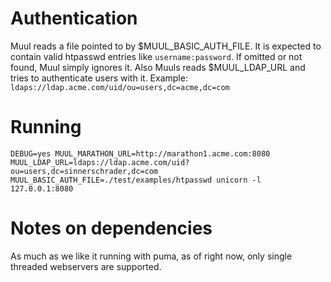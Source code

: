 # Authentication
Muul reads a file pointed to by $MUUL_BASIC_AUTH_FILE. It is expected to contain valid htpasswd entries like `username:password`. If omitted or not found, Muul simply ignores it.
Also Muuls reads $MUUL_LDAP_URL and tries to authenticate users with it. Example: `ldaps://ldap.acme.com/uid/ou=users,dc=acme,dc=com`

# Running
```
DEBUG=yes MUUL_MARATHON_URL=http://marathon1.acme.com:8080 MUUL_LDAP_URL=ldaps://ldap.acme.com/uid?ou=users,dc=sinnerschrader,dc=com MUUL_BASIC_AUTH_FILE=./test/examples/htpasswd unicorn -l 127.0.0.1:8080
```

# Notes on dependencies
As much as we like it running with puma, as of right now, only single threaded webservers are supported.
